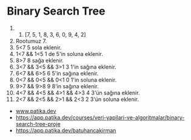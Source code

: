 # Binary Search Tree

1. 1. [7, 5, 1, 8, 3, 6, 0, 9, 4, 2]
2. Rootumuz 7.
3. 5<7 5 sola eklenir.
4. 1<7 && 1<5 1 de 5'in soluna eklenir.
5. 8>7 8 sağa eklenir.
6. 3<7 && 3<5 && 3>1 3 1'in sağına eklenir.
7. 6<7 && 6>5 6 5'in sağına eklenir.
8. 0<7 && 0<5 && 0<1 0 1'in soluna eklenir.
9. 9>7 && 9>8 9 8'in sağına eklenir.
10. 4<7 && 4<5 && 4>1 && 4>3 4 3'ün sağına eklenir.
11. 2<7 && 2<5 && 2>1 && 2<3 2 3'ün soluna eklenir.
- www.patika.dev
- https://app.patika.dev/courses/veri-yapilari-ve-algoritmalar/binary-search-tree-proje
- https://app.patika.dev/batuhancakirman